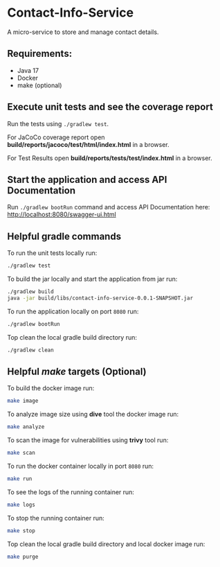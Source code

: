 # Contact-Info-Service
A micro-service to store and manage contact details.
## Requirements:
* Java 17
* Docker
* make (optional)
## Execute unit tests and see the coverage report
Run the tests using `./gradlew test`.

For JaCoCo coverage report open **build/reports/jacoco/test/html/index.html** in a browser.

For Test Results open **build/reports/tests/test/index.html** in a browser.
## Start the application and access API Documentation
Run `./gradlew bootRun` command and access API Documentation here: [http://localhost:8080/swagger-ui.html](http://localhost:8080/swagger-ui.html)
## Helpful gradle commands
To run the unit tests locally run:
```bash
./gradlew test
```
To build the jar locally and start the application from jar run:
```bash
./gradlew build
java -jar build/libs/contact-info-service-0.0.1-SNAPSHOT.jar
```
To run the application locally on port `8080` run:
```bash
./gradlew bootRun
```
Top clean the local gradle build directory run:
```bash
./gradlew clean
```
## Helpful *make* targets (Optional)
To build the docker image run:
```bash
make image
```
To analyze image size using **dive** tool the docker image run:
```bash
make analyze
```
To scan the image for vulnerabilities using **trivy** tool run:
```bash
make scan
```
To run the docker container locally in port `8080` run:
```bash
make run
```
To see the logs of the running container run:
```bash
make logs
```
To stop the running container run:
```bash
make stop
```
Top clean the local gradle build directory and local docker image run:
```bash
make purge
